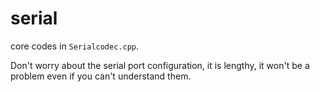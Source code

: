 # serial

core codes in `Serialcodec.cpp`.

 Don't worry about the serial port configuration, it is lengthy, it won't be a problem even if you can't understand them.